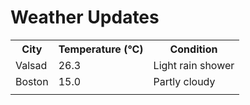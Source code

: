 # Weather Updates

<!-- WEATHER-UPDATE-START -->
<table><tr><th>City</th><th>Temperature (°C)</th><th>Condition</th></tr><tr><td>Valsad</td><td>26.3</td><td>Light rain shower</td></tr><tr><td>Boston</td><td>15.0</td><td>Partly cloudy</td></tr><tr><td></td><td></td><td></td></tr></table>
<!-- WEATHER-UPDATE-END -->
